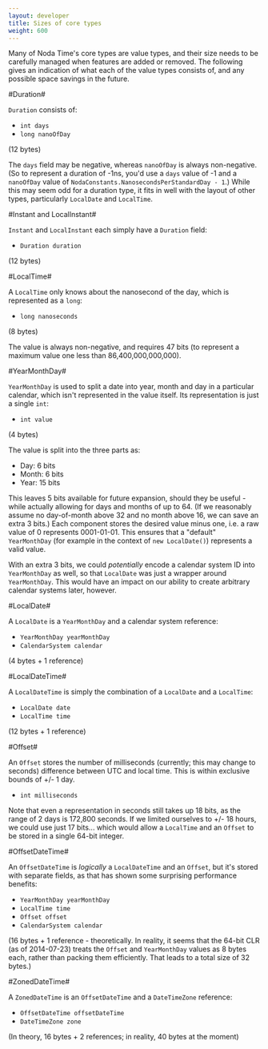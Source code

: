 ```yaml
---
layout: developer
title: Sizes of core types
weight: 600
---
```


Many of Noda Time's core types are value types, and their size needs to be carefully
managed when features are added or removed. The following gives an indication of what
each of the value types consists of, and any possible space savings in the future.

#Duration#

`Duration` consists of:

- `int days`
- `long nanoOfDay`

(12 bytes)

The `days` field may be negative, whereas `nanoOfDay` is always non-negative. (So to represent a duration of -1ns, you'd use a `days` value of -1 and a `nanoOfDay` value of `NodaConstants.NanosecondsPerStandardDay - 1`.) While this may seem odd for a duration type, it fits in well with the layout of other types, particularly `LocalDate` and `LocalTime`.

#Instant and LocalInstant#

`Instant` and `LocalInstant` each simply have a `Duration` field:

- `Duration duration`

(12 bytes)

#LocalTime#

A `LocalTime` only knows about the nanosecond of the day, which is represented as a `long`:

- `long nanoseconds`

(8 bytes)

The value is always non-negative, and requires 47 bits (to represent a maximum value one less than 86,400,000,000,000).

#YearMonthDay#

`YearMonthDay` is used to split a date into year, month and day in a particular calendar, which
isn't represented in the value itself. Its representation is just a single `int`:

- `int value`

(4 bytes)

The value is split into the three parts as:

- Day: 6 bits
- Month: 6 bits
- Year: 15 bits

This leaves 5 bits available for future expansion, should they be useful - while actually allowing 
for days and months of up to 64. (If we reasonably assume no day-of-month above 32 and no month 
above 16, we can save an extra 3 bits.) Each component stores the desired value minus one, i.e. a 
raw value of 0 represents 0001-01-01. This ensures that a "default" `YearMonthDay` (for example
in the context of `new LocalDate()`) represents a valid value.

With an extra 3 bits, we could *potentially* encode a calendar system ID into `YearMonthDay` as well,
so that `LocalDate` was just a wrapper around `YearMonthDay`. This would have an impact on our
ability to create arbitrary calendar systems later, however.

#LocalDate#

A `LocalDate` is a `YearMonthDay` and a calendar system reference:

- `YearMonthDay yearMonthDay`
- `CalendarSystem calendar`

(4 bytes + 1 reference)

#LocalDateTime#

A `LocalDateTime` is simply the combination of a `LocalDate` and a `LocalTime`:

- `LocalDate date`
- `LocalTime time`

(12 bytes + 1 reference)

#Offset#

An `Offset` stores the number of milliseconds (currently; this may change to seconds) difference
between UTC and local time. This is within exclusive bounds of +/- 1 day.

- `int milliseconds`

Note that even a representation in seconds still takes up 18 bits, as the range of 2 days is 172,800
seconds. If we limited ourselves to +/- 18 hours, we could use just 17 bits... which would allow
a `LocalTime` and an `Offset` to be stored in a single 64-bit integer.

#OffsetDateTime#

An `OffsetDateTime` is *logically* a `LocalDateTime` and an `Offset`, but it's stored with separate
fields, as that has shown some surprising performance benefits:

- `YearMonthDay yearMonthDay`
- `LocalTime time`
- `Offset offset`
- `CalendarSystem calendar`

(16 bytes + 1 reference - theoretically. In reality, it seems that the 64-bit CLR (as of 2014-07-23)
treats the `Offset` and `YearMonthDay` values as 8 bytes each, rather than packing them
efficiently. That leads to a total size of 32 bytes.)

#ZonedDateTime#

A `ZonedDateTime` is an `OffsetDateTime` and a `DateTimeZone` reference:

- `OffsetDateTime offsetDateTime`
- `DateTimeZone zone`

(In theory, 16 bytes + 2 references; in reality, 40 bytes at the moment)
